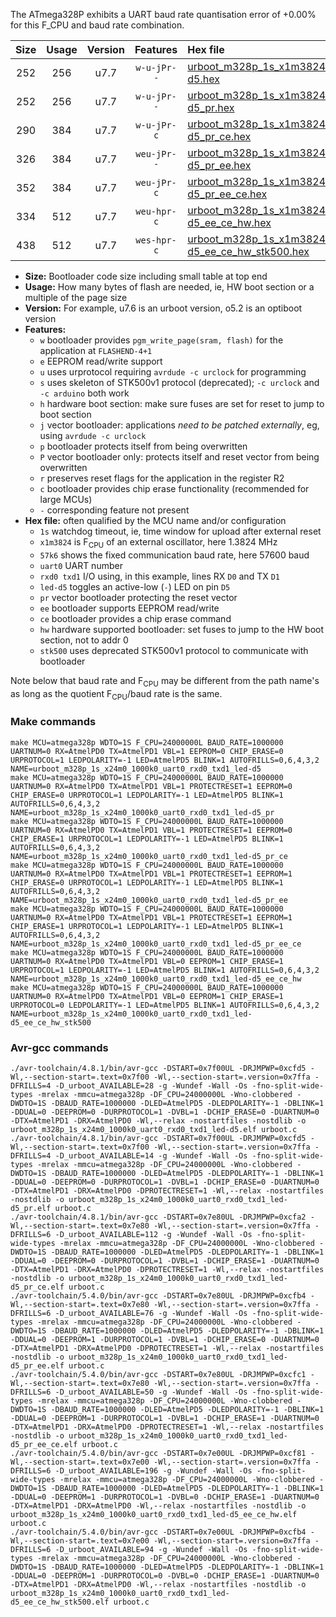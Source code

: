 The ATmega328P exhibits a UART baud rate quantisation error of +0.00% for this F_CPU and baud rate combination.

|Size|Usage|Version|Features|Hex file|
|:-:|:-:|:-:|:-:|:--|
|252|256|u7.7|`w-u-jPr--`|[urboot_m328p_1s_x1m3824_57k6_uart0_rxd0_txd1_led-d5.hex](https://raw.githubusercontent.com/stefanrueger/urboot.hex/main/mcus/atmega328p/watchdog_1_s/external_oscillator/%2B1m382400_hz/%2B%2B57k6_baud/uart0_rxd0_txd1/led-d5/urboot_m328p_1s_x1m3824_57k6_uart0_rxd0_txd1_led-d5.hex)|
|252|256|u7.7|`w-u-jPr--`|[urboot_m328p_1s_x1m3824_57k6_uart0_rxd0_txd1_led-d5_pr.hex](https://raw.githubusercontent.com/stefanrueger/urboot.hex/main/mcus/atmega328p/watchdog_1_s/external_oscillator/%2B1m382400_hz/%2B%2B57k6_baud/uart0_rxd0_txd1/led-d5/urboot_m328p_1s_x1m3824_57k6_uart0_rxd0_txd1_led-d5_pr.hex)|
|290|384|u7.7|`w-u-jPr-c`|[urboot_m328p_1s_x1m3824_57k6_uart0_rxd0_txd1_led-d5_pr_ce.hex](https://raw.githubusercontent.com/stefanrueger/urboot.hex/main/mcus/atmega328p/watchdog_1_s/external_oscillator/%2B1m382400_hz/%2B%2B57k6_baud/uart0_rxd0_txd1/led-d5/urboot_m328p_1s_x1m3824_57k6_uart0_rxd0_txd1_led-d5_pr_ce.hex)|
|326|384|u7.7|`weu-jPr--`|[urboot_m328p_1s_x1m3824_57k6_uart0_rxd0_txd1_led-d5_pr_ee.hex](https://raw.githubusercontent.com/stefanrueger/urboot.hex/main/mcus/atmega328p/watchdog_1_s/external_oscillator/%2B1m382400_hz/%2B%2B57k6_baud/uart0_rxd0_txd1/led-d5/urboot_m328p_1s_x1m3824_57k6_uart0_rxd0_txd1_led-d5_pr_ee.hex)|
|352|384|u7.7|`weu-jPr-c`|[urboot_m328p_1s_x1m3824_57k6_uart0_rxd0_txd1_led-d5_pr_ee_ce.hex](https://raw.githubusercontent.com/stefanrueger/urboot.hex/main/mcus/atmega328p/watchdog_1_s/external_oscillator/%2B1m382400_hz/%2B%2B57k6_baud/uart0_rxd0_txd1/led-d5/urboot_m328p_1s_x1m3824_57k6_uart0_rxd0_txd1_led-d5_pr_ee_ce.hex)|
|334|512|u7.7|`weu-hpr-c`|[urboot_m328p_1s_x1m3824_57k6_uart0_rxd0_txd1_led-d5_ee_ce_hw.hex](https://raw.githubusercontent.com/stefanrueger/urboot.hex/main/mcus/atmega328p/watchdog_1_s/external_oscillator/%2B1m382400_hz/%2B%2B57k6_baud/uart0_rxd0_txd1/led-d5/urboot_m328p_1s_x1m3824_57k6_uart0_rxd0_txd1_led-d5_ee_ce_hw.hex)|
|438|512|u7.7|`wes-hpr-c`|[urboot_m328p_1s_x1m3824_57k6_uart0_rxd0_txd1_led-d5_ee_ce_hw_stk500.hex](https://raw.githubusercontent.com/stefanrueger/urboot.hex/main/mcus/atmega328p/watchdog_1_s/external_oscillator/%2B1m382400_hz/%2B%2B57k6_baud/uart0_rxd0_txd1/led-d5/urboot_m328p_1s_x1m3824_57k6_uart0_rxd0_txd1_led-d5_ee_ce_hw_stk500.hex)|

- **Size:** Bootloader code size including small table at top end
- **Usage:** How many bytes of flash are needed, ie, HW boot section or a multiple of the page size
- **Version:** For example, u7.6 is an urboot version, o5.2 is an optiboot version
- **Features:**
  + `w` bootloader provides `pgm_write_page(sram, flash)` for the application at `FLASHEND-4+1`
  + `e` EEPROM read/write support
  + `u` uses urprotocol requiring `avrdude -c urclock` for programming
  + `s` uses skeleton of STK500v1 protocol (deprecated); `-c urclock` and `-c arduino` both work
  + `h` hardware boot section: make sure fuses are set for reset to jump to boot section
  + `j` vector bootloader: applications *need to be patched externally*, eg, using `avrdude -c urclock`
  + `p` bootloader protects itself from being overwritten
  + `P` vector bootloader only: protects itself and reset vector from being overwritten
  + `r` preserves reset flags for the application in the register R2
  + `c` bootloader provides chip erase functionality (recommended for large MCUs)
  + `-` corresponding feature not present
- **Hex file:** often qualified by the MCU name and/or configuration
  + `1s` watchdog timeout, ie, time window for upload after external reset
  + `x1m3824` is F<sub>CPU</sub> of an external oscillator, here 1.3824 MHz
  + `57k6` shows the fixed communication baud rate, here 57600 baud
  + `uart0` UART number
  + `rxd0 txd1` I/O using, in this example, lines RX `D0` and TX `D1`
  + `led-d5` toggles an active-low (`-`) LED on pin `D5`
  + `pr` vector bootloader protecting the reset vector
  + `ee` bootloader supports EEPROM read/write
  + `ce` bootloader provides a chip erase command
  + `hw` hardware supported bootloader: set fuses to jump to the HW boot section, not to addr 0
  + `stk500` uses deprecated STK500v1 protocol to communicate with bootloader


Note below that baud rate and F<sub>CPU</sub> may be different from the path name's as long as the quotient F<sub>CPU</sub>/baud rate is the same.

### Make commands
```
make MCU=atmega328p WDTO=1S F_CPU=24000000L BAUD_RATE=1000000 UARTNUM=0 RX=AtmelPD0 TX=AtmelPD1 VBL=1 EEPROM=0 CHIP_ERASE=0 URPROTOCOL=1 LEDPOLARITY=-1 LED=AtmelPD5 BLINK=1 AUTOFRILLS=0,6,4,3,2 NAME=urboot_m328p_1s_x24m0_1000k0_uart0_rxd0_txd1_led-d5
make MCU=atmega328p WDTO=1S F_CPU=24000000L BAUD_RATE=1000000 UARTNUM=0 RX=AtmelPD0 TX=AtmelPD1 VBL=1 PROTECTRESET=1 EEPROM=0 CHIP_ERASE=0 URPROTOCOL=1 LEDPOLARITY=-1 LED=AtmelPD5 BLINK=1 AUTOFRILLS=0,6,4,3,2 NAME=urboot_m328p_1s_x24m0_1000k0_uart0_rxd0_txd1_led-d5_pr
make MCU=atmega328p WDTO=1S F_CPU=24000000L BAUD_RATE=1000000 UARTNUM=0 RX=AtmelPD0 TX=AtmelPD1 VBL=1 PROTECTRESET=1 EEPROM=0 CHIP_ERASE=1 URPROTOCOL=1 LEDPOLARITY=-1 LED=AtmelPD5 BLINK=1 AUTOFRILLS=0,6,4,3,2 NAME=urboot_m328p_1s_x24m0_1000k0_uart0_rxd0_txd1_led-d5_pr_ce
make MCU=atmega328p WDTO=1S F_CPU=24000000L BAUD_RATE=1000000 UARTNUM=0 RX=AtmelPD0 TX=AtmelPD1 VBL=1 PROTECTRESET=1 EEPROM=1 CHIP_ERASE=0 URPROTOCOL=1 LEDPOLARITY=-1 LED=AtmelPD5 BLINK=1 AUTOFRILLS=0,6,4,3,2 NAME=urboot_m328p_1s_x24m0_1000k0_uart0_rxd0_txd1_led-d5_pr_ee
make MCU=atmega328p WDTO=1S F_CPU=24000000L BAUD_RATE=1000000 UARTNUM=0 RX=AtmelPD0 TX=AtmelPD1 VBL=1 PROTECTRESET=1 EEPROM=1 CHIP_ERASE=1 URPROTOCOL=1 LEDPOLARITY=-1 LED=AtmelPD5 BLINK=1 AUTOFRILLS=0,6,4,3,2 NAME=urboot_m328p_1s_x24m0_1000k0_uart0_rxd0_txd1_led-d5_pr_ee_ce
make MCU=atmega328p WDTO=1S F_CPU=24000000L BAUD_RATE=1000000 UARTNUM=0 RX=AtmelPD0 TX=AtmelPD1 VBL=0 EEPROM=1 CHIP_ERASE=1 URPROTOCOL=1 LEDPOLARITY=-1 LED=AtmelPD5 BLINK=1 AUTOFRILLS=0,6,4,3,2 NAME=urboot_m328p_1s_x24m0_1000k0_uart0_rxd0_txd1_led-d5_ee_ce_hw
make MCU=atmega328p WDTO=1S F_CPU=24000000L BAUD_RATE=1000000 UARTNUM=0 RX=AtmelPD0 TX=AtmelPD1 VBL=0 EEPROM=1 CHIP_ERASE=1 URPROTOCOL=0 LEDPOLARITY=-1 LED=AtmelPD5 BLINK=1 AUTOFRILLS=0,6,4,3,2 NAME=urboot_m328p_1s_x24m0_1000k0_uart0_rxd0_txd1_led-d5_ee_ce_hw_stk500
```

### Avr-gcc commands
```
./avr-toolchain/4.8.1/bin/avr-gcc -DSTART=0x7f00UL -DRJMPWP=0xcfd5 -Wl,--section-start=.text=0x7f00 -Wl,--section-start=.version=0x7ffa -DFRILLS=4 -D_urboot_AVAILABLE=28 -g -Wundef -Wall -Os -fno-split-wide-types -mrelax -mmcu=atmega328p -DF_CPU=24000000L -Wno-clobbered -DWDTO=1S -DBAUD_RATE=1000000 -DLED=AtmelPD5 -DLEDPOLARITY=-1 -DBLINK=1 -DDUAL=0 -DEEPROM=0 -DURPROTOCOL=1 -DVBL=1 -DCHIP_ERASE=0 -DUARTNUM=0 -DTX=AtmelPD1 -DRX=AtmelPD0 -Wl,--relax -nostartfiles -nostdlib -o urboot_m328p_1s_x24m0_1000k0_uart0_rxd0_txd1_led-d5.elf urboot.c
./avr-toolchain/4.8.1/bin/avr-gcc -DSTART=0x7f00UL -DRJMPWP=0xcfd5 -Wl,--section-start=.text=0x7f00 -Wl,--section-start=.version=0x7ffa -DFRILLS=4 -D_urboot_AVAILABLE=14 -g -Wundef -Wall -Os -fno-split-wide-types -mrelax -mmcu=atmega328p -DF_CPU=24000000L -Wno-clobbered -DWDTO=1S -DBAUD_RATE=1000000 -DLED=AtmelPD5 -DLEDPOLARITY=-1 -DBLINK=1 -DDUAL=0 -DEEPROM=0 -DURPROTOCOL=1 -DVBL=1 -DCHIP_ERASE=0 -DUARTNUM=0 -DTX=AtmelPD1 -DRX=AtmelPD0 -DPROTECTRESET=1 -Wl,--relax -nostartfiles -nostdlib -o urboot_m328p_1s_x24m0_1000k0_uart0_rxd0_txd1_led-d5_pr.elf urboot.c
./avr-toolchain/4.8.1/bin/avr-gcc -DSTART=0x7e80UL -DRJMPWP=0xcfa2 -Wl,--section-start=.text=0x7e80 -Wl,--section-start=.version=0x7ffa -DFRILLS=6 -D_urboot_AVAILABLE=112 -g -Wundef -Wall -Os -fno-split-wide-types -mrelax -mmcu=atmega328p -DF_CPU=24000000L -Wno-clobbered -DWDTO=1S -DBAUD_RATE=1000000 -DLED=AtmelPD5 -DLEDPOLARITY=-1 -DBLINK=1 -DDUAL=0 -DEEPROM=0 -DURPROTOCOL=1 -DVBL=1 -DCHIP_ERASE=1 -DUARTNUM=0 -DTX=AtmelPD1 -DRX=AtmelPD0 -DPROTECTRESET=1 -Wl,--relax -nostartfiles -nostdlib -o urboot_m328p_1s_x24m0_1000k0_uart0_rxd0_txd1_led-d5_pr_ce.elf urboot.c
./avr-toolchain/5.4.0/bin/avr-gcc -DSTART=0x7e80UL -DRJMPWP=0xcfb4 -Wl,--section-start=.text=0x7e80 -Wl,--section-start=.version=0x7ffa -DFRILLS=6 -D_urboot_AVAILABLE=76 -g -Wundef -Wall -Os -fno-split-wide-types -mrelax -mmcu=atmega328p -DF_CPU=24000000L -Wno-clobbered -DWDTO=1S -DBAUD_RATE=1000000 -DLED=AtmelPD5 -DLEDPOLARITY=-1 -DBLINK=1 -DDUAL=0 -DEEPROM=1 -DURPROTOCOL=1 -DVBL=1 -DCHIP_ERASE=0 -DUARTNUM=0 -DTX=AtmelPD1 -DRX=AtmelPD0 -DPROTECTRESET=1 -Wl,--relax -nostartfiles -nostdlib -o urboot_m328p_1s_x24m0_1000k0_uart0_rxd0_txd1_led-d5_pr_ee.elf urboot.c
./avr-toolchain/5.4.0/bin/avr-gcc -DSTART=0x7e80UL -DRJMPWP=0xcfc1 -Wl,--section-start=.text=0x7e80 -Wl,--section-start=.version=0x7ffa -DFRILLS=6 -D_urboot_AVAILABLE=50 -g -Wundef -Wall -Os -fno-split-wide-types -mrelax -mmcu=atmega328p -DF_CPU=24000000L -Wno-clobbered -DWDTO=1S -DBAUD_RATE=1000000 -DLED=AtmelPD5 -DLEDPOLARITY=-1 -DBLINK=1 -DDUAL=0 -DEEPROM=1 -DURPROTOCOL=1 -DVBL=1 -DCHIP_ERASE=1 -DUARTNUM=0 -DTX=AtmelPD1 -DRX=AtmelPD0 -DPROTECTRESET=1 -Wl,--relax -nostartfiles -nostdlib -o urboot_m328p_1s_x24m0_1000k0_uart0_rxd0_txd1_led-d5_pr_ee_ce.elf urboot.c
./avr-toolchain/5.4.0/bin/avr-gcc -DSTART=0x7e00UL -DRJMPWP=0xcf81 -Wl,--section-start=.text=0x7e00 -Wl,--section-start=.version=0x7ffa -DFRILLS=6 -D_urboot_AVAILABLE=196 -g -Wundef -Wall -Os -fno-split-wide-types -mrelax -mmcu=atmega328p -DF_CPU=24000000L -Wno-clobbered -DWDTO=1S -DBAUD_RATE=1000000 -DLED=AtmelPD5 -DLEDPOLARITY=-1 -DBLINK=1 -DDUAL=0 -DEEPROM=1 -DURPROTOCOL=1 -DVBL=0 -DCHIP_ERASE=1 -DUARTNUM=0 -DTX=AtmelPD1 -DRX=AtmelPD0 -Wl,--relax -nostartfiles -nostdlib -o urboot_m328p_1s_x24m0_1000k0_uart0_rxd0_txd1_led-d5_ee_ce_hw.elf urboot.c
./avr-toolchain/5.4.0/bin/avr-gcc -DSTART=0x7e00UL -DRJMPWP=0xcfb4 -Wl,--section-start=.text=0x7e00 -Wl,--section-start=.version=0x7ffa -DFRILLS=6 -D_urboot_AVAILABLE=94 -g -Wundef -Wall -Os -fno-split-wide-types -mrelax -mmcu=atmega328p -DF_CPU=24000000L -Wno-clobbered -DWDTO=1S -DBAUD_RATE=1000000 -DLED=AtmelPD5 -DLEDPOLARITY=-1 -DBLINK=1 -DDUAL=0 -DEEPROM=1 -DURPROTOCOL=0 -DVBL=0 -DCHIP_ERASE=1 -DUARTNUM=0 -DTX=AtmelPD1 -DRX=AtmelPD0 -Wl,--relax -nostartfiles -nostdlib -o urboot_m328p_1s_x24m0_1000k0_uart0_rxd0_txd1_led-d5_ee_ce_hw_stk500.elf urboot.c
```

